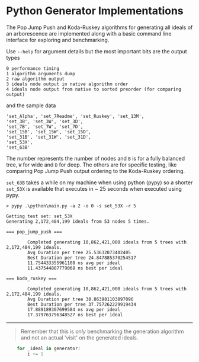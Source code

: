 # Python Generator Implementations

The Pop Jump Push and Koda-Ruskey algorithms for generating all ideals of an arborescence are implemented along with a basic command line interface for exploring and benchmarking.

Use `--help` for argument details but the most important bits are
the output types

    0 performance timing
    1 algorithm arguments dump
    2 raw algorithm output
    3 ideals node output in native algorithm order
    4 ideals node output from native to sorted preorder (for comparing output)

and the sample data

    'set_Alpha', 'set_7Readme', 'set_Ruskey', 'set_13M',
    'set_3B', 'set_3W', 'set_3D',
    'set_7B', 'set_7W', 'set_7D',
    'set_15B', 'set_15W', 'set_15D',
    'set_31B', 'set_31W', 'set_31D',
    'set_53X',
    'set_63B'

The number represents the number of nodes and `B` is for a fully balanced tree, `W` for wide and `D` for deep. The others are for specific testing, like comparing Pop Jump Push output ordering to the Koda-Ruskey ordering.

`set_63B` takes a while on my machine when using python (pypy) so a shorter `set_53X` is available that executes in ~ 25 seconds when executed using pypy.

`> pypy .\python\main.py -a 2 -o 0 -s set_53X -r 5`

```text
Getting test set: set_53X
Generating 2,172,484,199 ideals from 53 nodes 5 times.

=== pop_jump_push ===

        Completed generating 10,862,421,000 ideals from 5 trees with 2,172,484,199 ideals.
        Avg Duration per tree 25.53632073402405
        Best Duration per tree 24.847885370254517
        11.754433355961108 ns avg per ideal
        11.437544807779068 ns best per ideal

=== koda_ruskey ===

        Completed generating 10,862,421,000 ideals from 5 trees with 2,172,484,199 ideals.
        Avg Duration per tree 38.863981103897096
        Best Duration per tree 37.757262229919434
        17.889189307699584 ns avg per ideal
        17.379763796348527 ns best per ideal
```

---
> Remember that this is _only_ benchmarking the generation algorithm and not an actual 'visit' on the generated ideals.

```python
    for _ideal in generator:
        i += 1
```